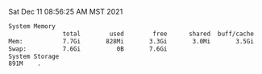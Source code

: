 Sat Dec 11 08:56:25 AM MST 2021
```bash
System Memory
               total        used        free      shared  buff/cache   available
Mem:           7.7Gi       828Mi       3.3Gi       3.0Mi       3.5Gi       6.5Gi
Swap:          7.6Gi          0B       7.6Gi
System Storage
891M	.
```
